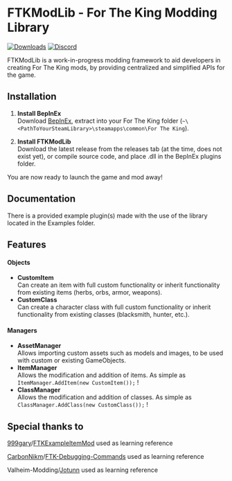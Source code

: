 # FTKModLib - For The King Modding Library

[![Downloads][download-badge]][download-link] [![Discord][discord-badge]][discord-link]

[download-badge]: https://img.shields.io/github/downloads/lulzsun/FTKModLib/total
[download-link]: https://github.com/lulzsun/FTKModLib/releases/

[discord-badge]: https://img.shields.io/discord/900685481858183178?label=discord&logo=discord
[discord-link]: https://discord.gg/FqhEBfZaC8
FTKModLib is a work-in-progress modding framework to aid developers in creating For The King mods, by providing centralized and simplified APIs for the game.

## Installation
1. **Install BepInEx**  
Download [BepInEx](https://github.com/BepInEx/BepInEx/releases), extract into your For The King folder (`~\<PathToYourSteamLibrary>\steamapps\common\For The King`).

2. **Install FTKModLib**  
Download the latest release from the releases tab (at the time, does not exist yet), or compile source code, and place .dll in the BepInEx plugins folder.

You are now ready to launch the game and mod away!

## Documentation
There is a provided example plugin(s) made with the use of the library located in the Examples folder.

## Features
#### Objects
- **CustomItem**  
Can create an item with full custom functionality or inherit functionality from existing items (herbs, orbs, armor, weapons).
- **CustomClass**  
Can create a character class with full custom functionality or inherit functionality from existing classes (blacksmith, hunter, etc.).

#### Managers
- **AssetManager**  
Allows importing custom assets such as models and images, to be used with custom or existing GameObjects.
- **ItemManager**  
Allows the modification and addition of items. As simple as ```ItemManager.AddItem(new CustomItem());``` !
- **ClassManager**  
Allows the modification and addition of classes. As simple as ```ClassManager.AddClass(new CustomClass());``` !

## Special thanks to
[999gary](https://github.com/999gary)/[FTKExampleItemMod](https://github.com/999gary/FTKExampleItemMod) used as learning reference

[CarbonNikm](https://github.com/CarbonNikm)/[FTK-Debugging-Commands](https://github.com/CarbonNikm/FTK-Debugging-Commands) used as learning reference

Valheim-Modding/[Jotunn](https://github.com/Valheim-Modding/Jotunn) used as learning reference
